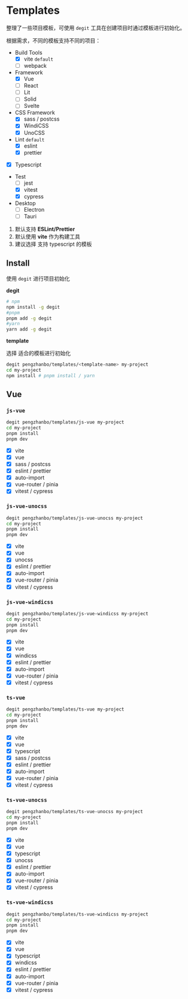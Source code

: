 # Templates

整理了一些项目模板，可使用 `degit` 工具在创建项目时通过模板进行初始化。

根据需求，不同的模板支持不同的项目：

- Build Tools
  - [x] vite `default`
  - [ ] webpack
- Framework
  - [x] Vue
  - [ ] React
  - [ ] Lit
  - [ ] Solid
  - [ ] Svelte
- CSS Framework
  - [x] sass / postcss
  - [x] WindiCSS
  - [x] UnoCSS
- Lint `default`
  - [x] eslint
  - [x] prettier
- [x] Typescript
- Test
  - [ ] jest
  - [x] vitest
  - [x] cypress
- Desktop
  - [ ] Electron
  - [ ] Tauri

1. 默认支持 **ESLint/Prettier**
2. 默认使用 **vite** 作为构建工具
3. 建议选择 支持 typescript 的模板

## Install

使用 `degit` 进行项目初始化

**degit**

```sh
# npm
npm install -g degit
#pnpm
pnpm add -g degit
#yarn
yarn add -g degit
```

**template**

选择 适合的模板进行初始化

```sh
degit pengzhanbo/templates/<template-name> my-project
cd my-project
npm install # pnpm install / yarn
```

## Vue

### `js-vue`

```sh
degit pengzhanbo/templates/js-vue my-project
cd my-project
pnpm install
pnpm dev
```

- [x] vite
- [x] vue
- [x] sass / postcss
- [x] eslint / prettier
- [x] auto-import
- [x] vue-router / pinia
- [x] vitest / cypress

### `js-vue-unocss`

```sh
degit pengzhanbo/templates/js-vue-unocss my-project
cd my-project
pnpm install
pnpm dev
```

- [x] vite
- [x] vue
- [x] unocss
- [x] eslint / prettier
- [x] auto-import
- [x] vue-router / pinia
- [x] vitest / cypress

### `js-vue-windicss`

```sh
degit pengzhanbo/templates/js-vue-windicss my-project
cd my-project
pnpm install
pnpm dev
```

- [x] vite
- [x] vue
- [x] windicss
- [x] eslint / prettier
- [x] auto-import
- [x] vue-router / pinia
- [x] vitest / cypress

### `ts-vue`

```sh
degit pengzhanbo/templates/ts-vue my-project
cd my-project
pnpm install
pnpm dev
```

- [x] vite
- [x] vue
- [x] typescript
- [x] sass / postcss
- [x] eslint / prettier
- [x] auto-import
- [x] vue-router / pinia
- [x] vitest / cypress

### `ts-vue-unocss`

```sh
degit pengzhanbo/templates/ts-vue-unocss my-project
cd my-project
pnpm install
pnpm dev
```

- [x] vite
- [x] vue
- [x] typescript
- [x] unocss
- [x] eslint / prettier
- [x] auto-import
- [x] vue-router / pinia
- [x] vitest / cypress

### `ts-vue-windicss`

```sh
degit pengzhanbo/templates/ts-vue-windicss my-project
cd my-project
pnpm install
pnpm dev
```

- [x] vite
- [x] vue
- [x] typescript
- [x] windicss
- [x] eslint / prettier
- [x] auto-import
- [x] vue-router / pinia
- [x] vitest / cypress
